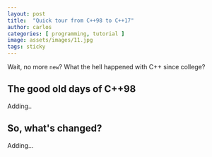 ```yaml
---
layout: post
title:  "Quick tour from C++98 to C++17"
author: carlos
categories: [ programming, tutorial ]
image: assets/images/11.jpg
tags: sticky
---
```

Wait, no more `new`? What the hell happened with C++ since college?

## The good old days of C++98

Adding..

## So, what's changed?

Adding...

